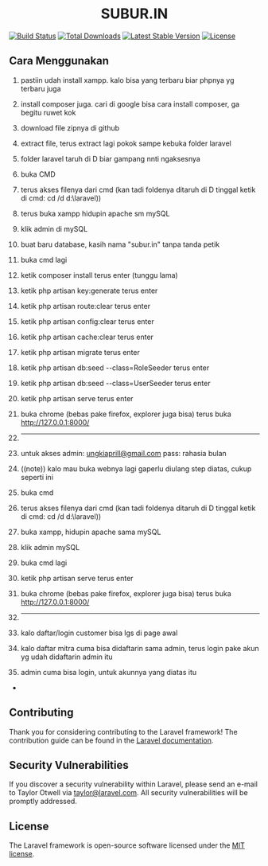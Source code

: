 
<h1 align="center" color:"#3498DB" >SUBUR.IN</h1>

<a href="https://travis-ci.org/laravel/framework"><img src="https://travis-ci.org/laravel/framework.svg" alt="Build Status"></a>
<a href="https://packagist.org/packages/laravel/framework"><img src="https://poser.pugx.org/laravel/framework/d/total.svg" alt="Total Downloads"></a>
<a href="https://packagist.org/packages/laravel/framework"><img src="https://poser.pugx.org/laravel/framework/v/stable.svg" alt="Latest Stable Version"></a>
<a href="https://packagist.org/packages/laravel/framework"><img src="https://poser.pugx.org/laravel/framework/license.svg" alt="License"></a>
</p>

## Cara Menggunakan

1. pastiin udah install xampp. kalo bisa yang terbaru biar phpnya yg terbaru juga
2. install composer juga. cari di google bisa cara install composer, ga begitu ruwet kok
3. download file zipnya di github
4. extract file, terus extract lagi pokok sampe kebuka folder laravel
5. folder laravel taruh di D biar gampang nnti ngaksesnya
6. buka CMD
7. terus akses filenya dari cmd (kan tadi foldenya ditaruh di D tinggal ketik di cmd:  cd /d d:\laravel))
8. terus buka xampp hidupin apache sm mySQL
9. klik admin di mySQL
10. buat baru database, kasih nama "subur.in" tanpa tanda petik
11. buka cmd lagi
12. ketik composer install terus enter (tunggu lama)
13. ketik php artisan key:generate terus enter
14. ketik php artisan route:clear terus enter
15. ketik php artisan config:clear terus enter
16. ketik php artisan cache:clear terus enter
17. ketik php artisan migrate terus enter
18. ketik php artisan db:seed --class=RoleSeeder terus enter
19. ketik php artisan db:seed --class=UserSeeder terus enter
20. ketik php artisan serve terus enter
21. buka chrome (bebas pake firefox, explorer juga bisa) terus buka http://127.0.0.1:8000/
22. ----------------------------------------------------------------------------------------------------
23. untuk akses admin: ungkiaprill@gmail.com pass: rahasia bulan

22. ((note))
kalo mau buka webnya lagi gaperlu diulang step diatas, cukup seperti ini
1.  buka cmd
2.  terus akses filenya dari cmd (kan tadi foldenya ditaruh di D tinggal ketik di cmd:  cd /d d:\laravel))
3.  buka xampp, hidupin apache sama mySQL
4.  klik admin mySQL
5.  buka cmd lagi
6.  ketik php artisan serve terus enter
7.  buka chrome (bebas pake firefox, explorer juga bisa) terus buka http://127.0.0.1:8000/
1.  - - - - - - - - - - - - - - - - - - - - - - - - - - - - - - 
2.  kalo daftar/login customer bisa lgs di page awal
3.  kalo daftar mitra cuma bisa didaftarin sama admin, terus login pake akun yg udah didaftarin admin itu
4.  admin cuma bisa login, untuk akunnya yang diatas itu 

*
## Contributing

Thank you for considering contributing to the Laravel framework! The contribution guide can be found in the [Laravel documentation](https://laravel.com/docs/contributions).

## Security Vulnerabilities

If you discover a security vulnerability within Laravel, please send an e-mail to Taylor Otwell via [taylor@laravel.com](mailto:taylor@laravel.com). All security vulnerabilities will be promptly addressed.

## License

The Laravel framework is open-source software licensed under the [MIT license](https://opensource.org/licenses/MIT).


<p align="center">

